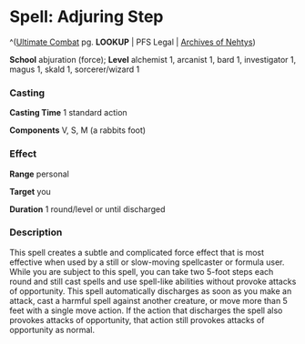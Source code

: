 # Spell: Adjuring Step

^([Ultimate Combat][ss-adjuring-step] pg. **LOOKUP** | PFS Legal | [Archives of Nehtys][sn-adjuring-step])

**School** abjuration (force); **Level** alchemist 1, arcanist 1, bard 1, investigator 1, magus 1, skald 1, sorcerer/wizard 1

### Casting

**Casting Time** 1 standard action  

**Components** V, S, M (a rabbits foot)

### Effect

**Range** personal   

**Target** you  

**Duration** 1 round/level or until discharged

### Description

This spell creates a subtle and complicated force effect that is most effective when used by a still or slow-moving spellcaster or formula user. While you are subject to this spell, you can take two 5-foot steps each round and still cast spells and use spell-like abilities without provoke attacks of opportunity. This spell automatically discharges as soon as you make an attack, cast a harmful spell against another creature, or move more than 5 feet with a single move action. If the action that discharges the spell also provokes attacks of opportunity, that action still provokes attacks of opportunity as normal.

[ss-adjuring-step]: http://paizo.com/pathfinderRPG/v57
[sn-adjuring-step]: http://www.archivesofnethys.com/SpellDisplay.aspx?ItemName=Adjuring%20Step